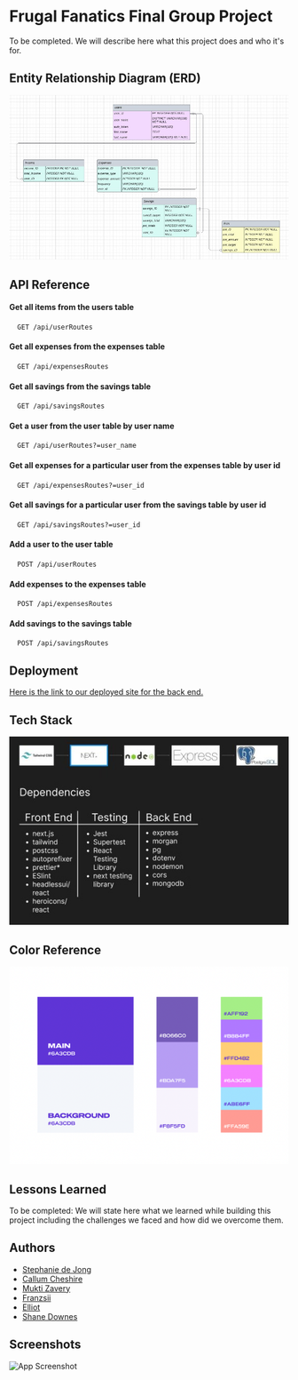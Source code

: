 
# Frugal Fanatics Final Group Project

To be completed. We will describe here what this project does and who it's for. 

## Entity Relationship Diagram (ERD)
![Alt text](ERD%20for%20Frugal%20Fanatic%20project.jpg)

## API Reference

#### Get all items from the users table

```http
  GET /api/userRoutes
```
#### Get all expenses from the expenses table

```http
  GET /api/expensesRoutes
```
#### Get all savings from the savings table

```http
  GET /api/savingsRoutes
```

#### Get a user from the user table by user name

```http
  GET /api/userRoutes?=user_name
```

#### Get all expenses for a particular user from the expenses table by user id

```http
  GET /api/expensesRoutes?=user_id
```

#### Get all savings for a particular user from the savings table by user id

```http
  GET /api/savingsRoutes?=user_id
```

#### Add a user to the user table

```http
  POST /api/userRoutes
```

#### Add expenses to the expenses table

```http
  POST /api/expensesRoutes
```

#### Add savings to the savings table

```http
  POST /api/savingsRoutes
```


## Deployment

[Here is the link to our deployed site for the back end.](https://frugalfanaticsbackend.onrender.com/api/userRoutes)


## Tech Stack

![Alt text](Tech%20Stack%20for%20Frugal%20Fanatics%20Project.jpg)


## Color Reference

![Color Reference](Color%20scheme%20for%20Frugal%20Fanatics%20project.png)


## Lessons Learned

To be completed: We will state here what we learned while building this project including the challenges we faced and how did we overcome them.


## Authors

- [Stephanie de Jong](107569008+skdejong@users.noreply.github.com)
- [Callum Cheshire](84125856+callum-cheshire@users.noreply.github.com)
- [Mukti Zavery](110194915+mvhmz81@users.noreply.github.com)
- [Franzsii](112544263+Franzsii@users.noreply.github.com)
- [Elliot](113646037+elliottasker@users.noreply.github.com)
- [Shane Downes](112191948+shane-downes@users.noreply.github.com)


## Screenshots

![App Screenshot](https://via.placeholder.com/468x300?text=App+Screenshot+Here)
